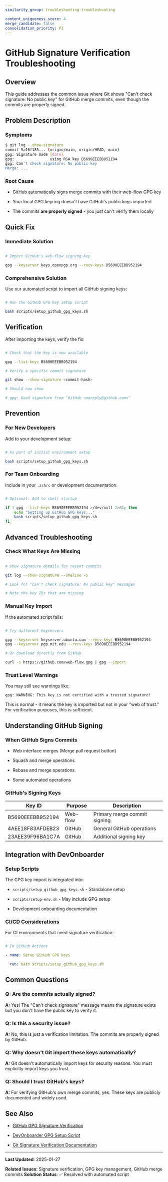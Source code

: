 ```yaml
---
similarity_group: troubleshooting-troubleshooting

content_uniqueness_score: 4
merge_candidate: false
consolidation_priority: P3
---
```


# GitHub Signature Verification Troubleshooting

## Overview

This guide addresses the common issue where Git shows "Can't check signature: No public key" for GitHub merge commits, even though the commits are properly signed.

## Problem Description

### Symptoms

```bash
$ git log --show-signature
commit 9a16f185... (origin/main, origin/HEAD, main)
gpg: Signature made [date]
gpg:                using RSA key B5690EEEBB952194
gpg: Can't check signature: No public key
Merge: ...

```

### Root Cause

- GitHub automatically signs merge commits with their web-flow GPG key

- Your local GPG keyring doesn't have GitHub's public keys imported

- The commits **are properly signed** - you just can't verify them locally

## Quick Fix

### Immediate Solution

```bash

# Import GitHub's web-flow signing key

gpg --keyserver keys.openpgp.org --recv-keys B5690EEEBB952194

```

### Comprehensive Solution

Use our automated script to import all GitHub signing keys:

```bash

# Run the GitHub GPG key setup script

bash scripts/setup_github_gpg_keys.sh

```

## Verification

After importing the keys, verify the fix:

```bash

# Check that the key is now available

gpg --list-keys B5690EEEBB952194

# Verify a specific commit signature

git show --show-signature <commit-hash>

# Should now show

# gpg: Good signature from "GitHub <noreply@github.com>"

```

## Prevention

### For New Developers

Add to your development setup:

```bash

# As part of initial environment setup

bash scripts/setup_github_gpg_keys.sh

```

### For Team Onboarding

Include in your `.zshrc` or development documentation:

```bash

# Optional: Add to shell startup

if ! gpg --list-keys B5690EEEBB952194 >/dev/null 2>&1; then
    echo "Setting up GitHub GPG keys..."
    bash scripts/setup_github_gpg_keys.sh
fi

```

## Advanced Troubleshooting

### Check What Keys Are Missing

```bash

# Show signature details for recent commits

git log --show-signature --oneline -5

# Look for "Can't check signature: No public key" messages

# Note the key IDs that are missing

```

### Manual Key Import

If the automated script fails:

```bash

# Try different keyservers

gpg --keyserver keyserver.ubuntu.com --recv-keys B5690EEEBB952194
gpg --keyserver pgp.mit.edu --recv-keys B5690EEEBB952194

# Or download directly from GitHub

curl -s https://github.com/web-flow.gpg | gpg --import

```

### Trust Level Warnings

You may still see warnings like:

```text
gpg: WARNING: This key is not certified with a trusted signature!

```

This is normal - it means the key is imported but not in your "web of trust." For verification purposes, this is sufficient.

## Understanding GitHub Signing

### When GitHub Signs Commits

- Web interface merges (Merge pull request button)

- Squash and merge operations

- Rebase and merge operations

- Some automated operations

### GitHub's Signing Keys

| Key ID | Purpose | Description |
|--------|---------|-------------|
| B5690EEEBB952194 | Web-flow | Primary merge commit signing |
| 4AEE18F83AFDEB23 | GitHub | General GitHub operations |
| 23AEE39F96BA1C7A | GitHub | Additional signing key |

## Integration with DevOnboarder

### Setup Scripts

The GPG key import is integrated into:

- `scripts/setup_github_gpg_keys.sh` - Standalone setup

- `scripts/setup-env.sh` - May include GPG setup

- Development onboarding documentation

### CI/CD Considerations

For CI environments that need signature verification:

```yaml

# In GitHub Actions

- name: Setup GitHub GPG keys

  run: bash scripts/setup_github_gpg_keys.sh

```

## Common Questions

### Q: Are the commits actually signed?

**A:** Yes! The "Can't check signature" message means the signature exists but you don't have the public key to verify it.

### Q: Is this a security issue?

**A:** No, this is just a verification limitation. The commits are properly signed by GitHub.

### Q: Why doesn't Git import these keys automatically?

**A:** Git doesn't automatically import keys for security reasons. You must explicitly import keys you trust.

### Q: Should I trust GitHub's keys?

**A:** For verifying GitHub's own merge commits, yes. These keys are publicly documented and widely used.

## See Also

- [GitHub GPG Signature Verification](https://docs.github.com/en/authentication/managing-commit-signature-verification)

- [DevOnboarder GPG Setup Script](../scripts/setup_github_gpg_keys.sh)

- [Git Signature Verification Documentation](https://git-scm.com/book/en/v2/Git-Tools-Signing-Your-Work)

---

**Last Updated**: 2025-01-27

**Related Issues**: Signature verification, GPG key management, GitHub merge commits
**Solution Status**: ✅ Resolved with automated script
